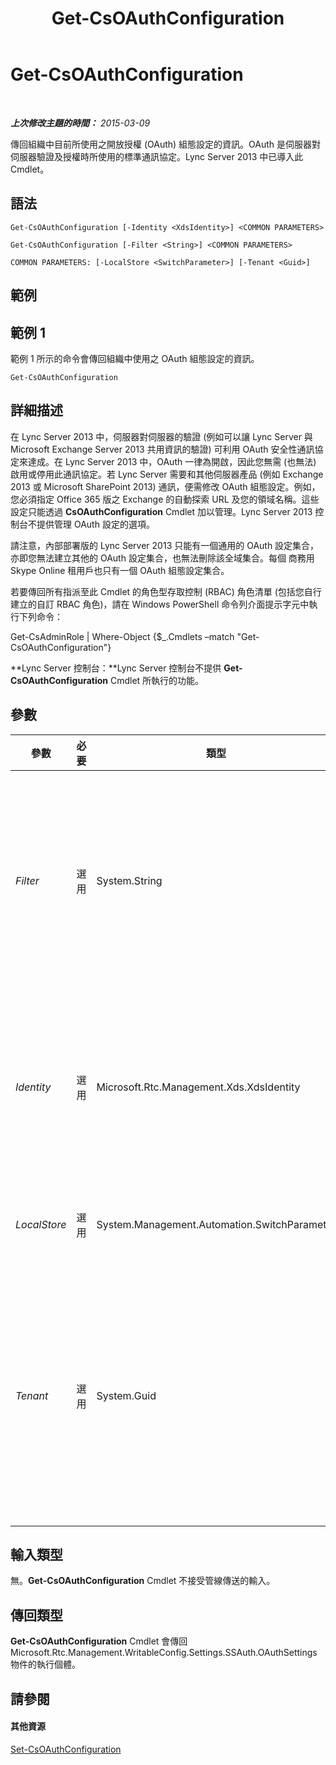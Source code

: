 ﻿---
title: Get-CsOAuthConfiguration
TOCTitle: Get-CsOAuthConfiguration
ms:assetid: a3fda8bf-84e3-4d14-a1c5-093e6eb36ffe
ms:mtpsurl: https://technet.microsoft.com/zh-tw/library/JJ205155(v=OCS.15)
ms:contentKeyID: 49291875
ms.date: 08/24/2015
mtps_version: v=OCS.15
ms.translationtype: HT
---

# Get-CsOAuthConfiguration

 

_**上次修改主題的時間：** 2015-03-09_

傳回組織中目前所使用之開放授權 (OAuth) 組態設定的資訊。OAuth 是伺服器對伺服器驗證及授權時所使用的標準通訊協定。Lync Server 2013 中已導入此 Cmdlet。

## 語法

    Get-CsOAuthConfiguration [-Identity <XdsIdentity>] <COMMON PARAMETERS>

    Get-CsOAuthConfiguration [-Filter <String>] <COMMON PARAMETERS>

    COMMON PARAMETERS: [-LocalStore <SwitchParameter>] [-Tenant <Guid>]

## 範例

## 範例 1

範例 1 所示的命令會傳回組織中使用之 OAuth 組態設定的資訊。

    Get-CsOAuthConfiguration

## 詳細描述

在 Lync Server 2013 中，伺服器對伺服器的驗證 (例如可以讓 Lync Server 與 Microsoft Exchange Server 2013 共用資訊的驗證) 可利用 OAuth 安全性通訊協定來達成。在 Lync Server 2013 中，OAuth 一律為開啟，因此您無需 (也無法) 啟用或停用此通訊協定。若 Lync Server 需要和其他伺服器產品 (例如 Exchange 2013 或 Microsoft SharePoint 2013) 通訊，便需修改 OAuth 組態設定。例如，您必須指定 Office 365 版之 Exchange 的自動探索 URL 及您的領域名稱。這些設定只能透過 **CsOAuthConfiguration** Cmdlet 加以管理。Lync Server 2013 控制台不提供管理 OAuth 設定的選項。

請注意，內部部署版的 Lync Server 2013 只能有一個通用的 OAuth 設定集合，亦即您無法建立其他的 OAuth 設定集合，也無法刪除該全域集合。每個 商務用 Skype Online 租用戶也只有一個 OAuth 組態設定集合。

若要傳回所有指派至此 Cmdlet 的角色型存取控制 (RBAC) 角色清單 (包括您自行建立的自訂 RBAC 角色)，請在 Windows PowerShell 命令列介面提示字元中執行下列命令：

Get-CsAdminRole | Where-Object {$\_.Cmdlets –match "Get-CsOAuthConfiguration"}

**Lync Server 控制台：**Lync Server 控制台不提供 **Get-CsOAuthConfiguration** Cmdlet 所執行的功能。

## 參數


<table>
<colgroup>
<col style="width: 25%" />
<col style="width: 25%" />
<col style="width: 25%" />
<col style="width: 25%" />
</colgroup>
<thead>
<tr class="header">
<th>參數</th>
<th>必要</th>
<th>類型</th>
<th>說明</th>
</tr>
</thead>
<tbody>
<tr class="odd">
<td><p><em>Filter</em></p></td>
<td><p>選用</p></td>
<td><p>System.String</p></td>
<td><p>可讓您在參考 OAuth 組態設定集合時使用萬用字元值。因為您只會有這些設定的單一全域執行個體，所以不需要使用 Filter 參數。但您可以視需要使用下列語法來參考全域設定：</p>
<p>-Filter &quot;g*&quot;</p>
<p>此語法會傳回 Identity 開頭為字母 &quot;g&quot; 的所有 OAuth 組態設定。</p></td>
</tr>
<tr class="even">
<td><p><em>Identity</em></p></td>
<td><p>選用</p></td>
<td><p>Microsoft.Rtc.Management.Xds.XdsIdentity</p></td>
<td><p>OAuth 組態設定的唯一 Identity。因為您只會有這些設定的單一通用執行個體，所以不需要在呼叫 <strong>Get-CsOAuthConfiguration</strong> Cmdlet 時指定 Identity。但是，您可以視需要使用下列語法來參照全域設定：</p>
<p>-Identity global</p></td>
</tr>
<tr class="odd">
<td><p><em>LocalStore</em></p></td>
<td><p>選用</p></td>
<td><p>System.Management.Automation.SwitchParameter</p></td>
<td><p>從中央管理存放區的本機複本擷取 OAuth 組態資料，而不從中央管理存放區本身擷取。</p></td>
</tr>
<tr class="even">
<td><p><em>Tenant</em></p></td>
<td><p>選用</p></td>
<td><p>System.Guid</p></td>
<td><p>要擷取 OAuth 組態設定之 商務用 Skype Online 租用戶帳戶的全域唯一識別碼 (GUID)。</p>
<p>例如：</p>
<p>–Tenant &quot;38aad667-af54-4397-aaa7-e94c79ec2308&quot;</p>
<p>您可以執行下列命令傳回每個租用戶的租用戶識別碼：</p>
<p>Get-CsTenant | Select-Object DisplayName, TenantID</p></td>
</tr>
</tbody>
</table>


## 輸入類型

無。**Get-CsOAuthConfiguration** Cmdlet 不接受管線傳送的輸入。

## 傳回類型

**Get-CsOAuthConfiguration** Cmdlet 會傳回 Microsoft.Rtc.Management.WritableConfig.Settings.SSAuth.OAuthSettings 物件的執行個體。

## 請參閱

#### 其他資源

[Set-CsOAuthConfiguration](set-csoauthconfiguration.md)

